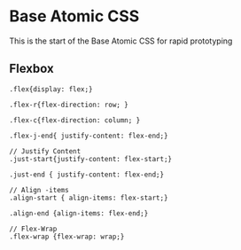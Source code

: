 Base Atomic CSS     
=============================

This is the start of the Base Atomic CSS for rapid prototyping 

## Flexbox 

```
.flex{display: flex;}

.flex-r{flex-direction: row; }

.flex-c{flex-direction: column; }

.flex-j-end{ justify-content: flex-end;}

```
```
// Justify Content
.just-start{justify-content: flex-start;}

.just-end { justify-content: flex-end;}

// Align -items 
.align-start { align-items: flex-start;}

.align-end {align-items: flex-end;}
```

```
// Flex-Wrap 
.flex-wrap {flex-wrap: wrap;}

```


